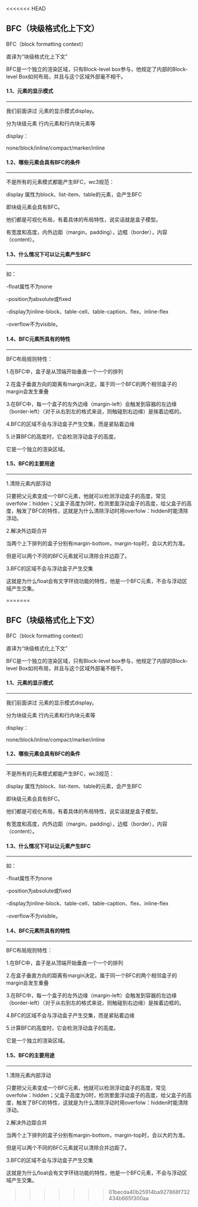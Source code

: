 <<<<<<< HEAD
## BFC（块级格式化上下文）

BFC（block formatting context）

直译为“块级格式化上下文”

BFC是一个独立的渲染区域，只有Block-level box参与，他规定了内部的Block-level Box如何布局，并且与这个区域外部毫不相干。

#### 1.1、元素的显示模式

------

我们前面讲过 元素的显示模式display。

分为块级元素 行内元素和行内块元素等

display：

none/block/inline/compact/marker/inline

#### 1.2、哪些元素会具有BFC的条件

------

不是所有的元素模式都能产生BFC，wc3规范：

display 属性为block、list-item、table的元素，会产生BFC

即块级元素会具有BFC。

他们都是可视化布局，有着具体的布局特性，说实话就是盒子模型。

有宽度和高度，内外边距（margin，padding），边框（border），内容（content）。

#### 1.3、什么情况下可以让元素产生BFC

------

如：

-float属性不为none

-position为absolute或fixed

-display为inline-block、table-cell、table-caption、flex、inline-flex

-overflow不为visible。

#### 1.4、BFC元素所具有的特性

------

BFC布局规则特性：

1.在BFC中，盒子是从顶端开始垂直一个一个的排列

2.在盒子垂直方向的距离有margin决定。属于同一个BFC的两个相邻盒子的margin会发生重叠

3.在BFC中，每一个盒子的左外边缘（margin-left）会触发到容器的左边缘（border-left）（对于从右到左的格式来说，则触碰到右边缘）是挨着边框的。

4.BFC的区域不会与浮动盒子产生交集，而是紧贴着边缘

5.计算BFC的高度时，它会检测浮动盒子的高度。

它是一个独立的渲染区域。

#### 1.5、BFC的主要用途

------

1.清除元素内部浮动

只要把父元素变成一个BFC元素，他就可以检测浮动盒子的高度，常见overfolw：hidden；父盒子高度为0时，检测里面浮动盒子的高度，给父盒子的高度，触发了BFC的特性，这就是为什么清除浮动时用overfolw：hidden时能清除浮动。

2.解决外边距合并

当两个上下排列的盒子分别有margin-bottom，margin-top时，会以大的为准。

但是可以两个不同的BFC元素就可以清除合并边距了。

3.BFC的区域不会与浮动盒子产生交集

这就是为什么float会有文字环绕功能的特性，他是一个BFC元素，不会与浮动区域产生交集。

=======
## BFC（块级格式化上下文）

BFC（block formatting context）

直译为“块级格式化上下文”

BFC是一个独立的渲染区域，只有Block-level box参与，他规定了内部的Block-level Box如何布局，并且与这个区域外部毫不相干。

#### 1.1、元素的显示模式

------

我们前面讲过 元素的显示模式display。

分为块级元素 行内元素和行内块元素等

display：

none/block/inline/compact/marker/inline

#### 1.2、哪些元素会具有BFC的条件

------

不是所有的元素模式都能产生BFC，wc3规范：

display 属性为block、list-item、table的元素，会产生BFC

即块级元素会具有BFC。

他们都是可视化布局，有着具体的布局特性，说实话就是盒子模型。

有宽度和高度，内外边距（margin，padding），边框（border），内容（content）。

#### 1.3、什么情况下可以让元素产生BFC

------

如：

-float属性不为none

-position为absolute或fixed

-display为inline-block、table-cell、table-caption、flex、inline-flex

-overflow不为visible。

#### 1.4、BFC元素所具有的特性

------

BFC布局规则特性：

1.在BFC中，盒子是从顶端开始垂直一个一个的排列

2.在盒子垂直方向的距离有margin决定。属于同一个BFC的两个相邻盒子的margin会发生重叠

3.在BFC中，每一个盒子的左外边缘（margin-left）会触发到容器的左边缘（border-left）（对于从右到左的格式来说，则触碰到右边缘）是挨着边框的。

4.BFC的区域不会与浮动盒子产生交集，而是紧贴着边缘

5.计算BFC的高度时，它会检测浮动盒子的高度。

它是一个独立的渲染区域。

#### 1.5、BFC的主要用途

------

1.清除元素内部浮动

只要把父元素变成一个BFC元素，他就可以检测浮动盒子的高度，常见overfolw：hidden；父盒子高度为0时，检测里面浮动盒子的高度，给父盒子的高度，触发了BFC的特性，这就是为什么清除浮动时用overfolw：hidden时能清除浮动。

2.解决外边距合并

当两个上下排列的盒子分别有margin-bottom，margin-top时，会以大的为准。

但是可以两个不同的BFC元素就可以清除合并边距了。

3.BFC的区域不会与浮动盒子产生交集

这就是为什么float会有文字环绕功能的特性，他是一个BFC元素，不会与浮动区域产生交集。

>>>>>>> 01becda40b25914ba927868f732434b665f300aa
